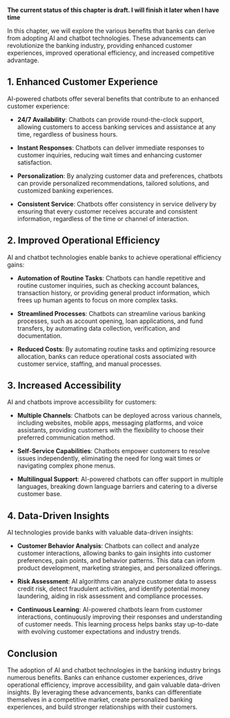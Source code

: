 **The current status of this chapter is draft. I will finish it later when I have time**

In this chapter, we will explore the various benefits that banks can derive from adopting AI and chatbot technologies. These advancements can revolutionize the banking industry, providing enhanced customer experiences, improved operational efficiency, and increased competitive advantage.

**1. Enhanced Customer Experience**
-----------------------------------

AI-powered chatbots offer several benefits that contribute to an enhanced customer experience:

* **24/7 Availability**: Chatbots can provide round-the-clock support, allowing customers to access banking services and assistance at any time, regardless of business hours.

* **Instant Responses**: Chatbots can deliver immediate responses to customer inquiries, reducing wait times and enhancing customer satisfaction.

* **Personalization**: By analyzing customer data and preferences, chatbots can provide personalized recommendations, tailored solutions, and customized banking experiences.

* **Consistent Service**: Chatbots offer consistency in service delivery by ensuring that every customer receives accurate and consistent information, regardless of the time or channel of interaction.

**2. Improved Operational Efficiency**
--------------------------------------

AI and chatbot technologies enable banks to achieve operational efficiency gains:

* **Automation of Routine Tasks**: Chatbots can handle repetitive and routine customer inquiries, such as checking account balances, transaction history, or providing general product information, which frees up human agents to focus on more complex tasks.

* **Streamlined Processes**: Chatbots can streamline various banking processes, such as account opening, loan applications, and fund transfers, by automating data collection, verification, and documentation.

* **Reduced Costs**: By automating routine tasks and optimizing resource allocation, banks can reduce operational costs associated with customer service, staffing, and manual processes.

**3. Increased Accessibility**
------------------------------

AI and chatbots improve accessibility for customers:

* **Multiple Channels**: Chatbots can be deployed across various channels, including websites, mobile apps, messaging platforms, and voice assistants, providing customers with the flexibility to choose their preferred communication method.

* **Self-Service Capabilities**: Chatbots empower customers to resolve issues independently, eliminating the need for long wait times or navigating complex phone menus.

* **Multilingual Support**: AI-powered chatbots can offer support in multiple languages, breaking down language barriers and catering to a diverse customer base.

**4. Data-Driven Insights**
---------------------------

AI technologies provide banks with valuable data-driven insights:

* **Customer Behavior Analysis**: Chatbots can collect and analyze customer interactions, allowing banks to gain insights into customer preferences, pain points, and behavior patterns. This data can inform product development, marketing strategies, and personalized offerings.

* **Risk Assessment**: AI algorithms can analyze customer data to assess credit risk, detect fraudulent activities, and identify potential money laundering, aiding in risk assessment and compliance processes.

* **Continuous Learning**: AI-powered chatbots learn from customer interactions, continuously improving their responses and understanding of customer needs. This learning process helps banks stay up-to-date with evolving customer expectations and industry trends.

**Conclusion**
--------------

The adoption of AI and chatbot technologies in the banking industry brings numerous benefits. Banks can enhance customer experiences, drive operational efficiency, improve accessibility, and gain valuable data-driven insights. By leveraging these advancements, banks can differentiate themselves in a competitive market, create personalized banking experiences, and build stronger relationships with their customers.
